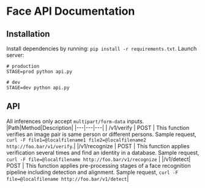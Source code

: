 # Face API Documentation
## Installation
Install dependencies by running: `pip install -r requirements.txt`. Launch server:
```
# production
STAGE=prod python api.py

# dev
STAGE=dev python api.py
```

## API
All inferences only accept `multipart/form-data` inputs.
|Path|Method|Description|
|---|---|---|
| /v1/verify |  POST | This function verifies an image pair is same person or different persons. Sample request, `curl -F file1=@localfilename1 file2=@localfilename2 http://foo.bar/v1/verify`.|
|/v1/recognize | POST | This function applies verification several times and find an identity in a database. Sample request, `curl -F file=@localfilename http://foo.bar/v1/recognize` |
|/v1/detect| POST | This function applies pre-processing stages of a face recognition pipeline including detection and alignment. Sample request, `curl -F file=@localfilename http://foo.bar/v1/detect`|